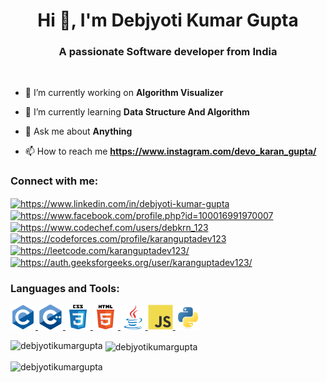 
<h1 align="center">Hi 👋, I'm Debjyoti Kumar Gupta</h1>
<h3 align="center">A passionate Software developer from India</h3>

<p align="left"> <a href="https://twitter.com/" target="blank"><img src="https://img.shields.io/twitter/follow/?logo=twitter&style=for-the-badge" alt="" /></a> </p>

- 🔭 I’m currently working on **Algorithm Visualizer**

- 🌱 I’m currently learning **Data Structure And Algorithm**

- 💬 Ask me about **Anything**

- 📫 How to reach me **https://www.instagram.com/devo_karan_gupta/**

<h3 align="left">Connect with me:</h3>
<p align="left">
<a href="https://linkedin.com/in/https://www.linkedin.com/in/debjyoti-kumar-gupta" target="blank"><img align="center" src="https://raw.githubusercontent.com/rahuldkjain/github-profile-readme-generator/master/src/images/icons/Social/linked-in-alt.svg" alt="https://www.linkedin.com/in/debjyoti-kumar-gupta" height="30" width="40" /></a>
<a href="https://fb.com/https://www.facebook.com/profile.php?id=100016991970007" target="blank"><img align="center" src="https://raw.githubusercontent.com/rahuldkjain/github-profile-readme-generator/master/src/images/icons/Social/facebook.svg" alt="https://www.facebook.com/profile.php?id=100016991970007" height="30" width="40" /></a>
<a href="https://www.codechef.com/users/https://www.codechef.com/users/debkrn_123" target="blank"><img align="center" src="https://cdn.jsdelivr.net/npm/simple-icons@3.1.0/icons/codechef.svg" alt="https://www.codechef.com/users/debkrn_123" height="30" width="40" /></a>
<a href="https://codeforces.com/profile/https://codeforces.com/profile/karanguptadev123" target="blank"><img align="center" src="https://raw.githubusercontent.com/rahuldkjain/github-profile-readme-generator/master/src/images/icons/Social/codeforces.svg" alt="https://codeforces.com/profile/karanguptadev123" height="30" width="40" /></a>
<a href="https://www.leetcode.com/https://leetcode.com/karanguptadev123/" target="blank"><img align="center" src="https://raw.githubusercontent.com/rahuldkjain/github-profile-readme-generator/master/src/images/icons/Social/leet-code.svg" alt="https://leetcode.com/karanguptadev123/" height="30" width="40" /></a>
<a href="https://auth.geeksforgeeks.org/user/https://auth.geeksforgeeks.org/user/karanguptadev123/" target="blank"><img align="center" src="https://raw.githubusercontent.com/rahuldkjain/github-profile-readme-generator/master/src/images/icons/Social/geeks-for-geeks.svg" alt="https://auth.geeksforgeeks.org/user/karanguptadev123/" height="30" width="40" /></a>
</p>

<h3 align="left">Languages and Tools:</h3>
<p align="left"> <a href="https://www.cprogramming.com/" target="_blank" rel="noreferrer"> <img src="https://raw.githubusercontent.com/devicons/devicon/master/icons/c/c-original.svg" alt="c" width="40" height="40"/> </a> <a href="https://www.w3schools.com/cpp/" target="_blank" rel="noreferrer"> <img src="https://raw.githubusercontent.com/devicons/devicon/master/icons/cplusplus/cplusplus-original.svg" alt="cplusplus" width="40" height="40"/> </a> <a href="https://www.w3schools.com/css/" target="_blank" rel="noreferrer"> <img src="https://raw.githubusercontent.com/devicons/devicon/master/icons/css3/css3-original-wordmark.svg" alt="css3" width="40" height="40"/> </a> <a href="https://www.w3.org/html/" target="_blank" rel="noreferrer"> <img src="https://raw.githubusercontent.com/devicons/devicon/master/icons/html5/html5-original-wordmark.svg" alt="html5" width="40" height="40"/> </a> <a href="https://www.java.com" target="_blank" rel="noreferrer"> <img src="https://raw.githubusercontent.com/devicons/devicon/master/icons/java/java-original.svg" alt="java" width="40" height="40"/> </a> <a href="https://developer.mozilla.org/en-US/docs/Web/JavaScript" target="_blank" rel="noreferrer"> <img src="https://raw.githubusercontent.com/devicons/devicon/master/icons/javascript/javascript-original.svg" alt="javascript" width="40" height="40"/> </a> <a href="https://www.python.org" target="_blank" rel="noreferrer"> <img src="https://raw.githubusercontent.com/devicons/devicon/master/icons/python/python-original.svg" alt="python" width="40" height="40"/> </a> </p>

<p><img align="left" src="https://github-readme-stats.vercel.app/api/top-langs?username=debjyotikumargupta&show_icons=true&locale=en&layout=compact" alt="debjyotikumargupta" /></p>

<p>&nbsp;<img align="center" src="https://github-readme-stats.vercel.app/api?username=debjyotikumargupta&show_icons=true&locale=en" alt="debjyotikumargupta" /></p>

<p><img align="center" src="https://github-readme-streak-stats.herokuapp.com/?user=debjyotikumargupta&" alt="debjyotikumargupta" /></p>

